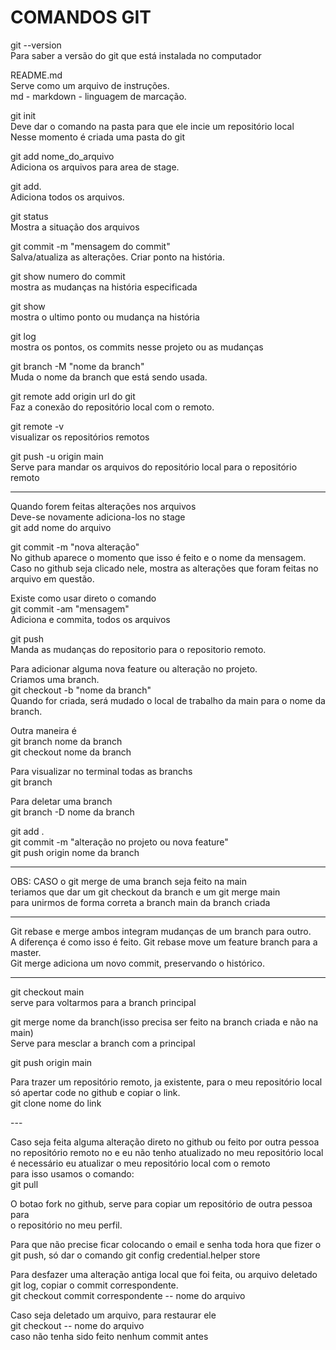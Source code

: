 # COMANDOS GIT

git --version <br>
Para saber a versão do git que está instalada no computador<br>

README.md<br>
Serve como um arquivo de instruções.<br>
md - markdown - linguagem de marcação.<br>

git init <br>
Deve dar o comando na pasta para que ele incie um repositório local<br>
Nesse momento é criada uma pasta do git<br>

git add nome_do_arquivo <br>
Adiciona os arquivos para area de stage.<br>

git add.<br>
Adiciona todos os arquivos.<br>

git status<br>
Mostra a situação dos arquivos<br>

git commit -m "mensagem do commit"<br>
Salva/atualiza as alterações. Criar ponto na história.<br>

git show numero do commit<br>
mostra as mudanças na história especificada<br>

git show<br>
mostra o ultimo ponto ou mudança na história<br>

git log <br>
mostra os pontos, os commits nesse projeto ou as mudanças<br>

git branch -M "nome da branch"<br>
Muda o nome da branch que está sendo usada.<br>

git remote add origin url do git<br>
Faz a conexão do repositório local com o remoto.<br>

git remote -v<br>
visualizar os repositórios remotos<br>

git push -u origin main<br>
Serve para mandar os arquivos do repositório local para o repositório remoto<br>

---

Quando forem feitas alterações nos arquivos<br>
Deve-se novamente adiciona-los no stage<br>
git add nome do arquivo<br>

git commit -m "nova alteração"<br>
No github aparece o momento que isso é feito e o nome da mensagem.<br>
Caso no github seja clicado nele, mostra as alterações que foram feitas no arquivo
em questão.<br>

Existe como usar direto o comando<br>
git commit -am "mensagem"<br>
Adiciona e commita, todos os arquivos<br>

git push<br>
Manda as mudanças do repositorio para o repositorio remoto.<br>

Para adicionar alguma nova feature ou alteração no projeto.<br>
Criamos uma branch.<br>
git checkout -b "nome da branch"<br>
Quando for criada, será mudado o local de trabalho da main para o nome da branch.<br>

Outra maneira é<br>
git branch nome da branch<br>
git checkout nome da branch<br>

Para visualizar no terminal todas as branchs<br>
git branch<br>

Para deletar uma branch<br>
git branch -D nome da branch<br>

git add .<br>
git commit -m "alteração no projeto ou nova feature"<br>
git push origin nome da branch<br>

---

OBS: CASO o git merge de uma branch seja feito na main<br>
teriamos que dar um git checkout da branch e um git merge main<br>
para unirmos de forma correta a branch main da branch criada<br>

---

Git rebase e merge ambos integram mudanças de um branch para outro.<br>
A diferença é como isso é feito. Git rebase move um feature branch para a master.<br>
Git merge adiciona um novo commit, preservando o histórico.<br>

---

git checkout main<br>
serve para voltarmos para a branch principal<br>

git merge nome da branch(isso precisa ser feito na branch criada e não na main)<br>
Serve para mesclar a branch com a principal<br>

git push origin main<br>

Para trazer um repositório remoto, ja existente, para o meu repositório local<br>
só apertar code no github e copiar o link.<br>
git clone nome do link<br>

---<br>

Caso seja feita alguma alteração direto no github ou feito por outra pessoa<br>
no repositório remoto no e eu não tenho atualizado no meu repositório local<br>
é necessário eu atualizar o meu repositório local com o remoto<br>
para isso usamos o comando:<br>
git pull<br>

O botao fork no github, serve para copiar um repositório de outra pessoa para<br>
o repositório no meu perfil.<br>

Para que não precise ficar colocando o email e senha toda hora que fizer o<br>
git push, só dar o comando git config credential.helper store<br>

Para desfazer uma alteração antiga local que foi feita, ou arquivo deletado<br>
git log, copiar o commit correspondente.<br>
git checkout commit correspondente -- nome do arquivo<br>

Caso seja deletado um arquivo, para restaurar ele<br>
git checkout -- nome do arquivo<br>
caso não tenha sido feito nenhum commit antes<br>

